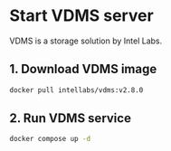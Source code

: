 # Start VDMS server
VDMS is a storage solution by Intel Labs.

## 1. Download VDMS image

```bash
docker pull intellabs/vdms:v2.8.0
```

## 2. Run VDMS service

```bash
docker compose up -d
```
